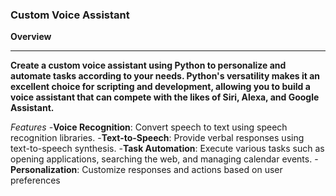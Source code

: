 ### Custom Voice Assistant
**Overview**
*********
**Create a custom voice assistant using Python to personalize and automate tasks according to your needs. Python's versatility makes it an excellent choice for scripting and development, 
allowing you to build a voice assistant that can compete with the likes of Siri, Alexa, and Google Assistant.**

*Features*
-**Voice Recognition**: Convert speech to text using speech recognition libraries.
-**Text-to-Speech**: Provide verbal responses using text-to-speech synthesis.
-**Task Automation**: Execute various tasks such as opening applications, searching the web, and managing calendar events.
-**Personalization**: Customize responses and actions based on user preferences
